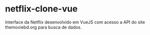 # netflix-clone-vue
Interface da Netflix desenvolvido em VueJS com acesso a API do site themoviebd.org para busca de dados.
